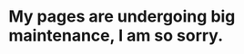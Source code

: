<head>
  <title>Niftr1x GitHub Pages</title>
</head>
<body>
  <h1> My pages are undergoing big maintenance, I am so sorry. </h1>
</body>
